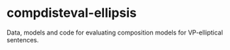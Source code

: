 # compdisteval-ellipsis
Data, models and code for evaluating composition models for VP-elliptical sentences.
